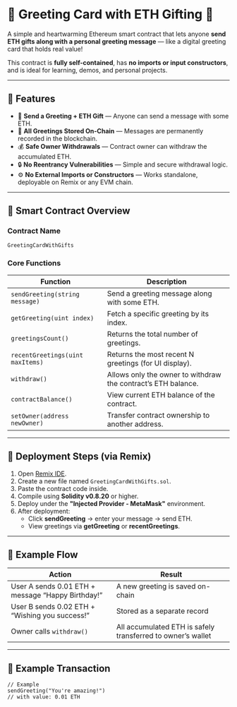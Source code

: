 # 🎁 Greeting Card with ETH Gifting 💌

A simple and heartwarming Ethereum smart contract that lets anyone **send ETH gifts along with a personal greeting message** — like a digital greeting card that holds real value!  

This contract is **fully self-contained**, has **no imports or input constructors**, and is ideal for learning, demos, and personal projects.

---

## 🌟 Features

- 💬 **Send a Greeting + ETH Gift** — Anyone can send a message with some ETH.
- 📜 **All Greetings Stored On-Chain** — Messages are permanently recorded in the blockchain.
- 💰 **Safe Owner Withdrawals** — Contract owner can withdraw the accumulated ETH.
- 🔒 **No Reentrancy Vulnerabilities** — Simple and secure withdrawal logic.
- ⚙️ **No External Imports or Constructors** — Works standalone, deployable on Remix or any EVM chain.

---

## 🧠 Smart Contract Overview

### Contract Name
`GreetingCardWithGifts`

### Core Functions

| Function | Description |
|-----------|--------------|
| `sendGreeting(string message)` | Send a greeting message along with some ETH. |
| `getGreeting(uint index)` | Fetch a specific greeting by its index. |
| `greetingsCount()` | Returns the total number of greetings. |
| `recentGreetings(uint maxItems)` | Returns the most recent N greetings (for UI display). |
| `withdraw()` | Allows only the owner to withdraw the contract’s ETH balance. |
| `contractBalance()` | View current ETH balance of the contract. |
| `setOwner(address newOwner)` | Transfer contract ownership to another address. |

---

## 🚀 Deployment Steps (via Remix)

1. Open [Remix IDE](https://remix.ethereum.org/).
2. Create a new file named `GreetingCardWithGifts.sol`.
3. Paste the contract code inside.
4. Compile using **Solidity v0.8.20** or higher.
5. Deploy under the **"Injected Provider - MetaMask"** environment.
6. After deployment:
   - Click **sendGreeting** → enter your message → send ETH.
   - View greetings via **getGreeting** or **recentGreetings**.

---

## 💌 Example Flow

| Action | Result |
|--------|---------|
| User A sends 0.01 ETH + message “Happy Birthday!” | A new greeting is saved on-chain |
| User B sends 0.02 ETH + “Wishing you success!” | Stored as a separate record |
| Owner calls `withdraw()` | All accumulated ETH is safely transferred to owner’s wallet |

---

## 🧾 Example Transaction

```solidity
// Example
sendGreeting("You're amazing!") 
// with value: 0.01 ETH
